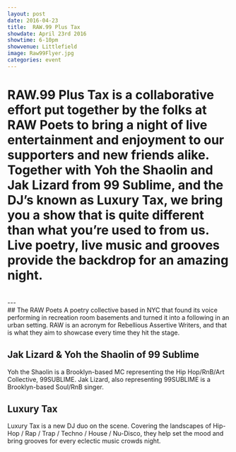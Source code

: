 ```yaml
---
layout: post
date: 2016-04-23
title:  RAW.99 Plus Tax
showdate: April 23rd 2016
showtime: 6-10pm
showvenue: Littlefield
image: Raw99Flyer.jpg
categories: event
---
```


# **RAW.99 Plus Tax** is a collaborative effort put together by the folks at RAW Poets to bring a night of live entertainment and enjoyment to our supporters and new friends alike. Together with Yoh the Shaolin and Jak Lizard from 99 Sublime, and the DJ’s known as Luxury Tax, we bring you a show that is quite different than what you’re used to from us. Live poetry, live music and grooves provide the backdrop for an amazing night. 
<br>
---

<br>
## The RAW Poets
A poetry collective based in NYC that found its voice performing in recreation room basements and turned it into a following in an urban setting. RAW is an acronym for Rebellious Assertive Writers, and that is what they aim to showcase every time they hit the stage.

## Jak Lizard & Yoh the Shaolin of 99 Sublime
Yoh the Shaolin is a Brooklyn-based MC representing the Hip Hop/RnB/Art Collective, 99SUBLIME.
Jak Lizard, also representing 99SUBLIME is a Brooklyn-based Soul/RnB singer.


## Luxury Tax
Luxury Tax is a new DJ duo on the scene. Covering the landscapes of Hip-Hop / Rap / Trap / Techno / House / Nu-Disco, they help set the mood and bring grooves for every eclectic music crowds night.
